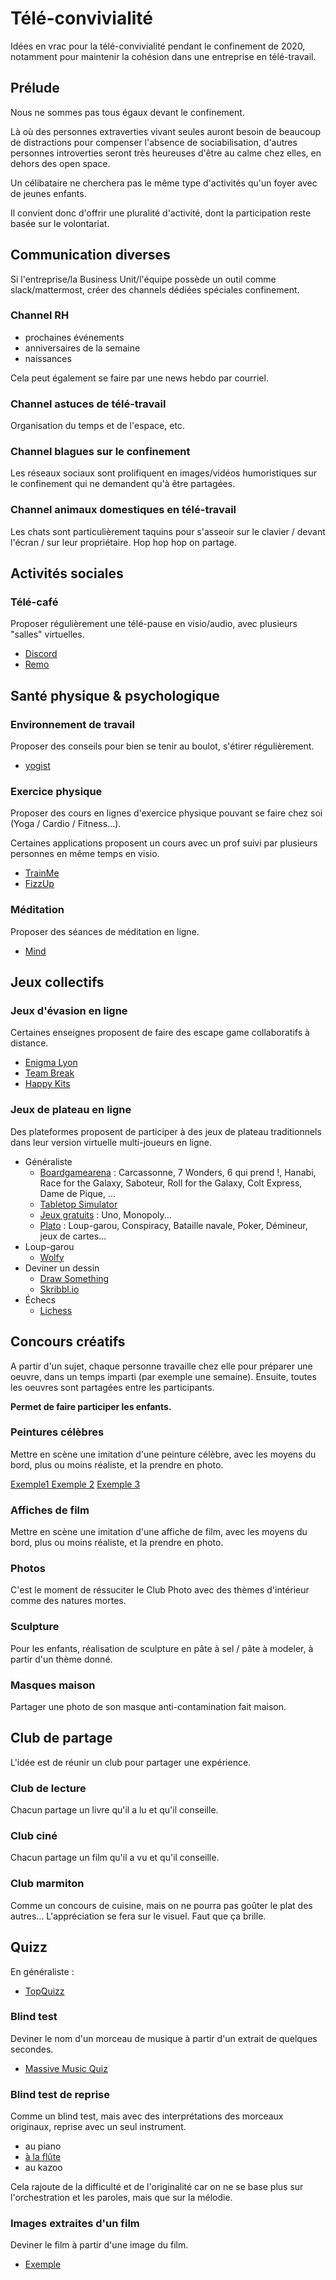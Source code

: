 # Télé-convivialité

Idées en vrac pour la télé-convivialité pendant le confinement de 2020, notamment pour maintenir la cohésion dans une entreprise en télé-travail.

## Prélude

Nous ne sommes pas tous égaux devant le confinement. 

Là où des personnes extraverties vivant seules auront besoin de beaucoup de distractions pour compenser l'absence de sociabilisation, d'autres personnes introverties seront très heureuses d'être au calme chez elles, en dehors des open space.

Un célibataire ne cherchera pas le même type d'activités qu'un foyer avec de jeunes enfants.

Il convient donc d'offrir une pluralité d'activité, dont la participation reste basée sur le volontariat.

## Communication diverses

Si l'entreprise/la Business Unit/l'équipe possède un outil comme slack/mattermost, créer des channels dédiées spéciales confinement.

### Channel RH

  * prochaines événements
  * anniversaires de la semaine
  * naissances

Cela peut également se faire par une news hebdo par courriel.

### Channel astuces de télé-travail

Organisation du temps et de l'espace, etc.

### Channel blagues sur le confinement

Les réseaux sociaux sont prolifiquent en images/vidéos humoristiques sur le confinement qui ne demandent qu'à être partagées.

### Channel animaux domestiques en télé-travail

Les chats sont particulièrement taquins pour s'asseoir sur le clavier / devant l'écran / sur leur propriétaire. Hop hop hop on partage.

## Activités sociales

### Télé-café

Proposer régulièrement une télé-pause en visio/audio, avec plusieurs "salles" virtuelles.

  * [Discord](https://discordapp.com/)
  * [Remo](https://remo.co/)

## Santé physique & psychologique

### Environnement  de travail

Proposer des conseils pour bien se tenir au boulot, s'étirer régulièrement.

  * [yogist](https://yogist.fr/)

### Exercice physique

Proposer des cours en lignes d'exercice physique pouvant se faire chez soi (Yoga / Cardio / Fitness...).

Certaines applications proposent un cours avec un prof suivi par plusieurs personnes en même temps en visio.

  * [TrainMe](https://trainme.co/)
  * [FizzUp](https://www.fizzup.com/fr/)

### Méditation

Proposer des séances de méditation en ligne.

  * [Mind](https://www.mind-app.io/)

## Jeux collectifs

### Jeux d'évasion en ligne

Certaines enseignes proposent de faire des escape game collaboratifs à distance.

  * [Enigma Lyon](https://www.enigmalyon.fr/)
  * [Team Break](https://team-break.fr/missions/jeu-visio-confinement)
  * [Happy Kits](https://www.happykits.fr/accueil/194-escape-home-digital.html)

### Jeux de plateau en ligne

Des plateformes proposent de participer à des jeux de plateau traditionnels dans leur version virtuelle multi-joueurs en ligne.

  * Généraliste
    * [Boardgamearena](https://fr.boardgamearena.com/) : Carcassonne, 7 Wonders, 6 qui prend !, Hanabi, Race for the Galaxy, Saboteur, Roll for the Galaxy, Colt Express, Dame de Pique, ...
    * [Tabletop Simulator](https://store.steampowered.com/app/286160/Tabletop_Simulator/?l=french)
    * [Jeux gratuits](https://www.jeux-gratuits.com/jeux-multijoueurs.html) : Uno, Monopoly...
    * [Plato](https://play.google.com/store/apps/details?id=com.plato.android) : Loup-garou, Conspiracy, Bataille navale, Poker, Démineur, jeux de cartes...
  * Loup-garou
    * [Wolfy](https://wolfy.fr/)
  * Deviner un dessin
    * [Draw Something](https://play.google.com/store/apps/details?id=com.omgpop.dstfree&hl=fr)
    * [Skribbl.io](https://skribbl.io/)
  * Échecs
    * [Lichess](https://lichess.org/)

## Concours créatifs

A partir d'un sujet, chaque personne travaille chez elle pour préparer une oeuvre, dans un temps imparti (par exemple une semaine). Ensuite, toutes les oeuvres sont partagées entre les participants. 

**Permet de faire participer les enfants.**

### Peintures célèbres

Mettre en scène une imitation d'une peinture célèbre, avec les moyens du bord, plus ou moins réaliste, et la prendre en photo.

[Exemple1 ](https://www.arts-in-the-city.com/2020/04/28/recreez-des-tableaux-chez-vous-avec-le-getty-museum-challenge/)
[Exemple 2](https://www.connaissancedesarts.com/peinture-et-sculpture/gettymuseumchallenge-les-meilleures-reproductions-de-tableaux-faits-maison-11137227/)
[Exemple 3](https://news.artnet.com/art-world/getty-challenge-part-2-1843800)

### Affiches de film

Mettre en scène une imitation d'une affiche de film, avec les moyens du bord, plus ou moins réaliste, et la prendre en photo.

### Photos

C'est le moment de réssuciter le Club Photo avec des thèmes d'intérieur comme des natures mortes.

### Sculpture

Pour les enfants, réalisation de sculpture en pâte à sel / pâte à modeler, à partir d'un thème donné.

### Masques maison

Partager une photo de son masque anti-contamination fait maison.

## Club de partage

L'idée est de réunir un club pour partager une expérience.

### Club de lecture
 
Chacun partage un livre qu'il a lu et qu'il conseille.

### Club ciné

Chacun partage un film qu'il a vu et qu'il conseille.

### Club marmiton

Comme un concours de cuisine, mais on ne pourra pas goûter le plat des autres...
L'appréciation se fera sur le visuel. Faut que ça brille.

## Quizz

En généraliste :
  * [TopQuizz](https://www.topquizz.com/)

### Blind test

Deviner le nom d'un morceau de musique à partir d'un extrait de quelques secondes.

  *  [Massive Music Quiz](https://www.massivemusicquiz.com/)

### Blind test de reprise

Comme un blind test, mais avec des interprétations des morceaux originaux, reprise avec un seul instrument.

  * au piano
  * [à la flûte](https://www.youtube.com/watch?v=_1TXqqOkvBY)
  * au kazoo

Cela rajoute de la difficulté et de l'originalité car on ne se base plus sur l'orchestration et les paroles, mais que sur la mélodie.

### Images extraites d'un film

Deviner le film à partir d'une image du film.

  * [Exemple](https://hitek.fr/actualite/quizz-reconnaitre-images-films_7234)
